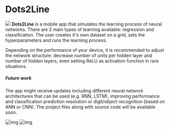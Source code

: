 # Dots2Line
![](https://img.shields.io/badge/version-v1.1.2-blue)
**Dots2Line** is a mobile app that simulates the learning process of neural networks. There are 2 main types of learning available: regression and classification. The user creates it's own dataset on a grid, sets the hyperparameters and runs the learning process. 

Depending on the performance of your device, it is recommended to adjust the network structure: decrease number of units per hidden layer and number of hidden layers, even setting ReLU as activation function in rare situations.



##### Future work
The app might receive updates including different neural network architectures that can be used (e.g. RNN, LSTM), improving performance and classification prediction resolution or digit/object recognition (based on ANN or CNN). The project files along with source code will be available soon.


![img](https://github.com/RaduTM-spec/Dots2Line/regression.png)
![img](https://github.com/RaduTM-spec/Dots2Line/classification.png)